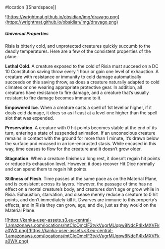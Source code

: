 #location [[Shardspace]]

![https://wrightmat.github.io/obsidian/img/dravago.png](https://wrightmat.github.io/obsidian/img/dravago.png)

##### Universal Properties

Risia is bitterly cold, and unprotected creatures quickly succumb to the deadly temperatures. Here are a few of the consistent properties of the plane.

**Lethal Cold**. A creature exposed to the cold of Risia must succeed on a DC 10 Constitution saving throw every 1 hour or gain one level of exhaustion. A creature with resistance or immunity to cold damage automatically succeeds on this saving throw, as does a creature naturally adapted to cold climates or one wearing appropriate protective gear. In addition, all creatures have resistance to fire damage, and a creature that’s usually resistant to fire damage becomes immune to it.

**Empowered Ice**. When a creature casts a spell of 1st level or higher, if it deals cold damage, it does so as if cast at a level one higher than the spell slot that was expended.

**Preservation**. A creature with 0 hit points becomes stable at the end of its turn, entering a state of suspended animation. If an unconscious creature remains in contact with the ground for more than 1 minute, it’s drawn below the surface and encased in an ice-encrusted stasis. While encased in this way, time ceases to flow for the creature and it doesn’t grow older.

**Stagnation**. When a creature finishes a long rest, it doesn’t regain hit points or reduce its exhaustion level. However, it does recover Hit Dice normally and can spend them to regain hit points.

**Stillness of Flesh**. Time passes at the same pace as on the Material Plane, and is consistent across its layers. However, the passage of time has no effect on a mortal creature’s body, and creatures don’t age or grow while in Risia. Exhaustion, starvation, and disease merely reduce a creature to 0 hit points, and don’t immediately kill it. Dwarves are immune to this property’s effects, and in Risia they can grow, age, and die, just as they would on the Material Plane.

![https://kanka-user-assets.s3.eu-central-1.amazonaws.com/locations/mtCloOmcIF3tvkVugrMUqpw8NdcP4lxMXVFka0WX.png](https://kanka-user-assets.s3.eu-central-1.amazonaws.com/locations/mtCloOmcIF3tvkVugrMUqpw8NdcP4lxMXVFka0WX.png)